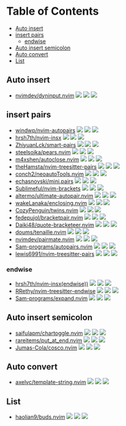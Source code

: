 # Table of Contents

<!-- toc -->

- [Auto insert](#auto-insert)
- [insert pairs](#insert-pairs)
  * [endwise](#endwise)
- [Auto insert semicolon](#auto-insert-semicolon)
- [Auto convert](#auto-convert)
- [List](#list)

<!-- tocstop -->

## Auto insert

- [nvimdev/dyninput.nvim](https://github.com/nvimdev/dyninput.nvim) ![](https://img.shields.io/github/stars/nvimdev/dyninput.nvim) ![](https://img.shields.io/github/last-commit/nvimdev/dyninput.nvim) ![](https://img.shields.io/github/commit-activity/y/nvimdev/dyninput.nvim)

## insert pairs

- [windwp/nvim-autopairs](https://github.com/windwp/nvim-autopairs) ![](https://img.shields.io/github/stars/windwp/nvim-autopairs) ![](https://img.shields.io/github/last-commit/windwp/nvim-autopairs) ![](https://img.shields.io/github/commit-activity/y/windwp/nvim-autopairs)
- [hrsh7th/nvim-insx](https://github.com/hrsh7th/nvim-insx) ![](https://img.shields.io/github/stars/hrsh7th/nvim-insx) ![](https://img.shields.io/github/last-commit/hrsh7th/nvim-insx) ![](https://img.shields.io/github/commit-activity/y/hrsh7th/nvim-insx)
- [ZhiyuanLck/smart-pairs](https://github.com/ZhiyuanLck/smart-pairs) ![](https://img.shields.io/github/stars/ZhiyuanLck/smart-pairs) ![](https://img.shields.io/github/last-commit/ZhiyuanLck/smart-pairs) ![](https://img.shields.io/github/commit-activity/y/ZhiyuanLck/smart-pairs)
- [steelsojka/pears.nvim](https://github.com/steelsojka/pears.nvim) ![](https://img.shields.io/github/stars/steelsojka/pears.nvim) ![](https://img.shields.io/github/last-commit/steelsojka/pears.nvim) ![](https://img.shields.io/github/commit-activity/y/steelsojka/pears.nvim)
- [m4xshen/autoclose.nvim](https://github.com/m4xshen/autoclose.nvim) ![](https://img.shields.io/github/stars/m4xshen/autoclose.nvim) ![](https://img.shields.io/github/last-commit/m4xshen/autoclose.nvim) ![](https://img.shields.io/github/commit-activity/y/m4xshen/autoclose.nvim)
- [theHamsta/nvim-treesitter-pairs](https://github.com/theHamsta/nvim-treesitter-pairs) ![](https://img.shields.io/github/stars/theHamsta/nvim-treesitter-pairs) ![](https://img.shields.io/github/last-commit/theHamsta/nvim-treesitter-pairs) ![](https://img.shields.io/github/commit-activity/y/theHamsta/nvim-treesitter-pairs)
- [conch2/neoautoTools.nvim](https://github.com/conch2/neoautoTools.nvim) ![](https://img.shields.io/github/stars/conch2/neoautoTools.nvim) ![](https://img.shields.io/github/last-commit/conch2/neoautoTools.nvim) ![](https://img.shields.io/github/commit-activity/y/conch2/neoautoTools.nvim)
- [echasnovski/mini.pairs](https://github.com/echasnovski/mini.pairs) ![](https://img.shields.io/github/stars/echasnovski/mini.pairs) ![](https://img.shields.io/github/last-commit/echasnovski/mini.pairs) ![](https://img.shields.io/github/commit-activity/y/echasnovski/mini.pairs)
- [Sublimeful/nvim-brackets](https://github.com/Sublimeful/nvim-brackets) ![](https://img.shields.io/github/stars/Sublimeful/nvim-brackets) ![](https://img.shields.io/github/last-commit/Sublimeful/nvim-brackets) ![](https://img.shields.io/github/commit-activity/y/Sublimeful/nvim-brackets)
- [altermo/ultimate-autopair.nvim](https://github.com/altermo/ultimate-autopair.nvim) ![](https://img.shields.io/github/stars/altermo/ultimate-autopair.nvim) ![](https://img.shields.io/github/last-commit/altermo/ultimate-autopair.nvim) ![](https://img.shields.io/github/commit-activity/y/altermo/ultimate-autopair.nvim)
- [wakeLanaka/enclosing.nvim](https://github.com/wakeLanaka/enclosing.nvim) ![](https://img.shields.io/github/stars/wakeLanaka/enclosing.nvim) ![](https://img.shields.io/github/last-commit/wakeLanaka/enclosing.nvim) ![](https://img.shields.io/github/commit-activity/y/wakeLanaka/enclosing.nvim)
- [CozyPenguin/twins.nvim](https://github.com/CozyPenguin/twins.nvim) ![](https://img.shields.io/github/stars/CozyPenguin/twins.nvim) ![](https://img.shields.io/github/last-commit/CozyPenguin/twins.nvim) ![](https://img.shields.io/github/commit-activity/y/CozyPenguin/twins.nvim)
- [fedepujol/bracketpair.nvim](https://github.com/fedepujol/bracketpair.nvim) ![](https://img.shields.io/github/stars/fedepujol/bracketpair.nvim) ![](https://img.shields.io/github/last-commit/fedepujol/bracketpair.nvim) ![](https://img.shields.io/github/commit-activity/y/fedepujol/bracketpair.nvim)
- [Daiki48/quote-bracketeer.nvim](https://github.com/Daiki48/quote-bracketeer.nvim) ![](https://img.shields.io/github/stars/Daiki48/quote-bracketeer.nvim) ![](https://img.shields.io/github/last-commit/Daiki48/quote-bracketeer.nvim) ![](https://img.shields.io/github/commit-activity/y/Daiki48/quote-bracketeer.nvim)
- [doums/tenaille.nvim](https://github.com/doums/tenaille.nvim) ![](https://img.shields.io/github/stars/doums/tenaille.nvim) ![](https://img.shields.io/github/last-commit/doums/tenaille.nvim) ![](https://img.shields.io/github/commit-activity/y/doums/tenaille.nvim)
- [nvimdev/pairmate.nvim](https://github.com/nvimdev/pairmate.nvim) ![](https://img.shields.io/github/stars/nvimdev/pairmate.nvim) ![](https://img.shields.io/github/last-commit/nvimdev/pairmate.nvim) ![](https://img.shields.io/github/commit-activity/y/nvimdev/pairmate.nvim)
- [Sam-programs/autopairs.nvim](https://github.com/Sam-programs/autopairs.nvim) ![](https://img.shields.io/github/stars/Sam-programs/autopairs.nvim) ![](https://img.shields.io/github/last-commit/Sam-programs/autopairs.nvim) ![](https://img.shields.io/github/commit-activity/y/Sam-programs/autopairs.nvim)
- [lewis6991/nvim-treesitter-pairs](https://github.com/lewis6991/nvim-treesitter-pairs) ![](https://img.shields.io/github/stars/lewis6991/nvim-treesitter-pairs) ![](https://img.shields.io/github/last-commit/lewis6991/nvim-treesitter-pairs) ![](https://img.shields.io/github/commit-activity/y/lewis6991/nvim-treesitter-pairs)

### endwise

- [hrsh7th/nvim-insx(endwise))](https://github.com/hrsh7th/nvim-insx) ![](https://img.shields.io/github/stars/hrsh7th/nvim-insx) ![](https://img.shields.io/github/last-commit/hrsh7th/nvim-insx) ![](https://img.shields.io/github/commit-activity/y/hrsh7th/nvim-insx)
- [RRethy/nvim-treesitter-endwise](https://github.com/RRethy/nvim-treesitter-endwise) ![](https://img.shields.io/github/stars/RRethy/nvim-treesitter-endwise) ![](https://img.shields.io/github/last-commit/RRethy/nvim-treesitter-endwise) ![](https://img.shields.io/github/commit-activity/y/RRethy/nvim-treesitter-endwise)
- [Sam-programs/expand.nvim](https://github.com/Sam-programs/expand.nvim) ![](https://img.shields.io/github/stars/Sam-programs/expand.nvim) ![](https://img.shields.io/github/last-commit/Sam-programs/expand.nvim) ![](https://img.shields.io/github/commit-activity/y/Sam-programs/expand.nvim)

## Auto insert semicolon

- [saifulapm/chartoggle.nvim](https://github.com/saifulapm/chartoggle.nvim) ![](https://img.shields.io/github/stars/saifulapm/chartoggle.nvim) ![](https://img.shields.io/github/last-commit/saifulapm/chartoggle.nvim) ![](https://img.shields.io/github/commit-activity/y/saifulapm/chartoggle.nvim)
- [rareitems/put_at_end.nvim](https://github.com/rareitems/put_at_end.nvim) ![](https://img.shields.io/github/stars/rareitems/put_at_end.nvim) ![](https://img.shields.io/github/last-commit/rareitems/put_at_end.nvim) ![](https://img.shields.io/github/commit-activity/y/rareitems/put_at_end.nvim)
- [Jumas-Cola/cosco.nvim](https://github.com/Jumas-Cola/cosco.nvim) ![](https://img.shields.io/github/stars/Jumas-Cola/cosco.nvim) ![](https://img.shields.io/github/last-commit/Jumas-Cola/cosco.nvim) ![](https://img.shields.io/github/commit-activity/y/Jumas-Cola/cosco.nvim)

## Auto convert

- [axelvc/template-string.nvim](https://github.com/axelvc/template-string.nvim) ![](https://img.shields.io/github/stars/axelvc/template-string.nvim) ![](https://img.shields.io/github/last-commit/axelvc/template-string.nvim) ![](https://img.shields.io/github/commit-activity/y/axelvc/template-string.nvim)

## List

- [haolian9/buds.nvim](https://github.com/haolian9/buds.nvim) ![](https://img.shields.io/github/stars/haolian9/buds.nvim) ![](https://img.shields.io/github/last-commit/haolian9/buds.nvim) ![](https://img.shields.io/github/commit-activity/y/haolian9/buds.nvim)
